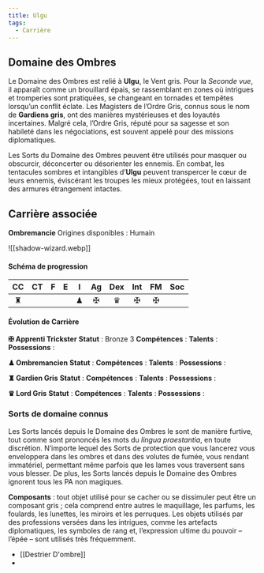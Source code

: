 ```yaml
---
title: Ulgu
tags:
  - Carrière
---
```

## Domaine des Ombres

Le Domaine des Ombres est relié à **Ulgu**, le Vent gris. Pour la *Seconde vue*, il apparaît comme un brouillard épais, se rassemblant en zones où intrigues et tromperies sont pratiquées, se changeant en tornades et tempêtes lorsqu’un conflit éclate. Les Magisters de l’Ordre Gris, connus sous le nom de **Gardiens gris**, ont des manières mystérieuses et des loyautés incertaines. Malgré cela, l’Ordre Gris, réputé pour sa sagesse et son habileté dans les négociations, est souvent appelé pour des missions diplomatiques. 

Les Sorts du Domaine des Ombres peuvent être utilisés pour masquer ou obscurcir, déconcerter ou désorienter les ennemis. En combat, les tentacules sombres et intangibles d’**Ulgu** peuvent transpercer le cœur de leurs ennemis, éviscérant les troupes les mieux protégées, tout en laissant des armures étrangement intactes.

## Carrière associée

**Ombremancie**
Origines disponibles : Humain



![[shadow-wizard.webp]]
#### Schéma de progression

| **CC** | **CT** | **F** | **E** | **I** | **Ag** | **Dex** | **Int** | **FM** | **Soc** |
| :----: | :----: | :---: | :---: | :---: | :----: | :-----: | :-----: | :----: | :-----: |
|   ♜    |        |       |       |   ♟   |   ✠    |    ♛    |    ✠    |   ✠    |         |
#### Évolution de Carrière

**✠ Apprenti Trickster**
**Statut** : Bronze 3
**Compétences** :
**Talents** :
**Possessions** :

**♟ Ombremancien**
**Statut** :
**Compétences** :
**Talents** :
**Possessions** :

**♜ Gardien Gris**
**Statut** :
**Compétences** :
**Talents** :
**Possessions** :

**♛ Lord Gris**
**Statut** :
**Compétences** :
**Talents** :
**Possessions** :

### Sorts de domaine connus

Les Sorts lancés depuis le Domaine des Ombres le sont de manière furtive, tout comme sont prononcés les mots du *lingua praestantia*, en toute discrétion. N’importe lequel des Sorts de protection que vous lancerez vous enveloppera dans les ombres et dans des volutes de fumée, vous rendant immatériel, permettant même parfois que les lames vous traversent sans vous blesser. De plus, les Sorts lancés depuis le Domaine des Ombres ignorent tous les PA non magiques.

**Composants** : tout objet utilisé pour se cacher ou se dissimuler peut être un composant gris ; cela comprend entre autres le maquillage, les parfums, les foulards, les lunettes, les miroirs et les perruques. Les objets utilisés par des professions versées dans les intrigues, comme les artefacts diplomatiques, les symboles de rang et, l’expression ultime du pouvoir – l’épée – sont utilisés très fréquemment.

- [[Destrier D'ombre]]
- 